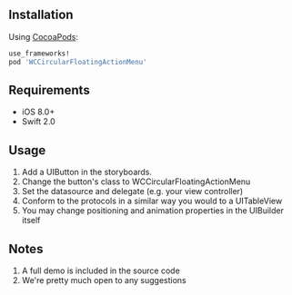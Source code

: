 ## Installation

Using [CocoaPods](http://cocoapods.org/):

```ruby
use_frameworks!
pod 'WCCircularFloatingActionMenu'
```

## Requirements

- iOS 8.0+
- Swift 2.0

## Usage

1. Add a UIButton in the storyboards.
2. Change the button's class to WCCircularFloatingActionMenu
3. Set the datasource and delegate (e.g. your view controller)
4. Conform to the protocols in a similar way you would to a UITableView
5. You may change positioning and animation properties in the UIBuilder itself

## Notes

1. A full demo is included in the source code
2. We're pretty much open to any suggestions

